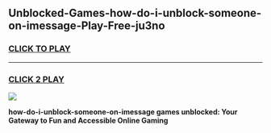 
## Unblocked-Games-how-do-i-unblock-someone-on-imessage-Play-Free-ju3no
<h3>
<a href="https://premium76.site?title=how-do-i-unblock-someone-on-imessage&ref=18A1">CLICK TO PLAY</a></h3>
<hr>

<h3>
<a href="https://premium76.site?title=how-do-i-unblock-someone-on-imessage&ref=18A1">CLICK 2 PLAY</a>
  
</h3>

<a href="https://premium76.site?title=how-do-i-unblock-someone-on-imessage&ref=18A1"><img src="https://clearcache.store/games.png"></a>


**how-do-i-unblock-someone-on-imessage games unblocked: Your Gateway to Fun and Accessible Online Gaming**
